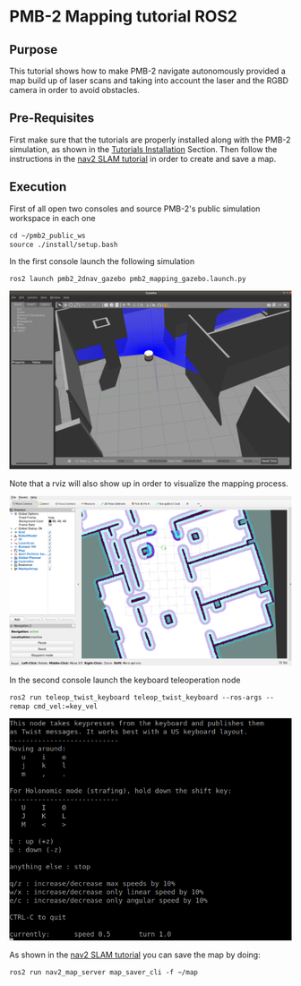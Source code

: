 # PMB-2 Mapping tutorial ROS2


## Purpose

This tutorial shows how to make PMB-2 navigate autonomously provided a map build up of laser scans and taking into account the laser and the RGBD camera in order to avoid obstacles.

## Pre-Requisites

First make sure that the tutorials are properly installed along with the PMB-2 simulation, as shown in the [Tutorials Installation](http://wiki.ros.org/Robots/PMB-2/Tutorials#Tutorials_Installation) Section. Then follow the instructions in the  [nav2 SLAM tutorial](https://navigation.ros.org/tutorials/docs/navigation2_with_slam.html) in order to create and save a map.

## Execution

First of all open two consoles and source PMB-2's public simulation workspace in each one
```
cd ~/pmb2_public_ws
source ./install/setup.bash
```
In the first console launch the following simulation
```
ros2 launch pmb2_2dnav_gazebo pmb2_mapping_gazebo.launch.py
```
![gazebo mapping](media/gazebo.png)

Note that a rviz will also show up in order to visualize the mapping process.

![rviz mapping](media/rviz_map.png)

In the second console launch the keyboard teleoperation node
```
ros2 run teleop_twist_keyboard teleop_twist_keyboard --ros-args --remap cmd_vel:=key_vel
```

![teleop ros2](media/key_teleop.png)

As shown in the [nav2 SLAM tutorial](https://navigation.ros.org/tutorials/docs/navigation2_with_slam.html) you can save the map by doing:

```
ros2 run nav2_map_server map_saver_cli -f ~/map
```
